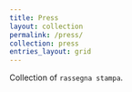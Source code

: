 ```yaml
---
title: Press
layout: collection
permalink: /press/
collection: press
entries_layout: grid
---
```


Collection of `rassegna stampa`.

